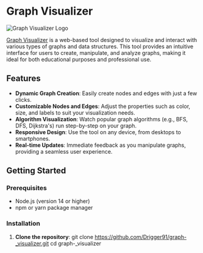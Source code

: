 # Graph Visualizer

![Graph Visualizer Logo](link-to-your-logo-if-available)

[Graph Visualizer](https://graph-visualizer-zeta.vercel.app/) is a web-based tool designed to visualize and interact with various types of graphs and data structures. This tool provides an intuitive interface for users to create, manipulate, and analyze graphs, making it ideal for both educational purposes and professional use.

## Features

- **Dynamic Graph Creation**: Easily create nodes and edges with just a few clicks.
- **Customizable Nodes and Edges**: Adjust the properties such as color, size, and labels to suit your visualization needs.
- **Algorithm Visualization**: Watch popular graph algorithms (e.g., BFS, DFS, Dijkstra's) run step-by-step on your graph.
- **Responsive Design**: Use the tool on any device, from desktops to smartphones.
- **Real-time Updates**: Immediate feedback as you manipulate graphs, providing a seamless user experience.

## Getting Started

### Prerequisites

- Node.js (version 14 or higher)
- npm or yarn package manager

### Installation

1. **Clone the repository**:
   git clone https://github.com/Drigger91/graph-_visualizer.git
   cd graph-_visualizer

